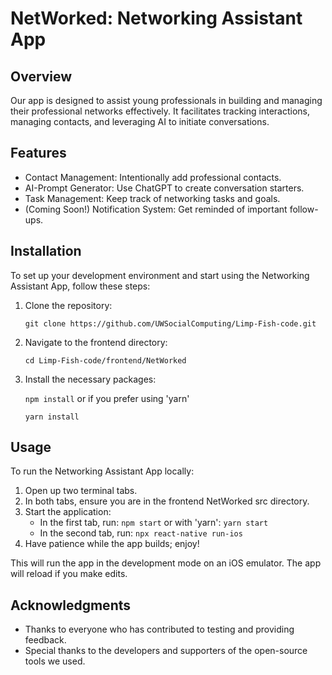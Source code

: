 # NetWorked: Networking Assistant App

## Overview
Our app is designed to assist young professionals in building and managing their professional networks effectively. It facilitates tracking interactions, managing contacts, and leveraging AI to initiate conversations.

## Features
- Contact Management: Intentionally add professional contacts.
- AI-Prompt Generator: Use ChatGPT to create conversation starters.
- Task Management: Keep track of networking tasks and goals.
- (Coming Soon!) Notification System: Get reminded of important follow-ups.

## Installation
To set up your development environment and start using the Networking Assistant App, follow these steps:

1. Clone the repository:
   
   `git clone https://github.com/UWSocialComputing/Limp-Fish-code.git`

2. Navigate to the frontend directory:
   
   `cd Limp-Fish-code/frontend/NetWorked`
   
3. Install the necessary packages:
   
   `npm install`
or if you prefer using 'yarn'
   
   `yarn install`

## Usage
To run the Networking Assistant App locally:

1. Open up two terminal tabs.
1. In both tabs, ensure you are in the frontend NetWorked src directory.
2. Start the application:
   - In the first tab, run:
      `npm start`
      or with 'yarn':
      `yarn start`
   - In the second tab, run:
     `npx react-native run-ios`
3. Have patience while the app builds; enjoy!

This will run the app in the development mode on an iOS emulator. The app will reload if you make edits.



## Acknowledgments
- Thanks to everyone who has contributed to testing and providing feedback.
- Special thanks to the developers and supporters of the open-source tools we used.
